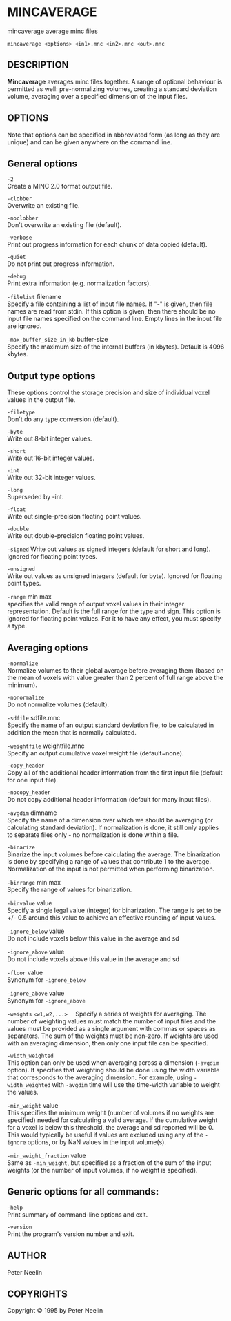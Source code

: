 # MINCAVERAGE

mincaverage average minc files

`mincaverage <options> <in1>.mnc <in2>.mnc <out>.mnc`

## DESCRIPTION

**Mincaverage** averages minc files together. A range of optional behaviour is permitted as well: pre-normalizing volumes, creating a standard deviation volume, averaging over a specified dimension of the input files.

## OPTIONS

Note that options can be specified in abbreviated form (as long as they are unique) and can be given anywhere on the command line.

## General options

`-2`  
Create a MINC 2.0 format output file.

`-clobber`  
Overwrite an existing file.

`-noclobber`  
Don't overwrite an existing file (default).

`-verbose`  
Print out progress information for each chunk of data copied (default).

`-quiet`  
Do not print out progress information.

`-debug`  
Print extra information (e.g. normalization factors).

`-filelist` filename  
Specify a file containing a list of input file names. If "-" is given, then file names are read from stdin. If this option is given, then there should be no input file names specified on the command line. Empty lines in the input file are ignored.

`-max_buffer_size_in_kb` buffer-size  
Specify the maximum size of the internal buffers (in kbytes). Default is 4096 kbytes.

## Output type options

These options control the storage precision and size of individual voxel values in the output file.

`-filetype`  
Don't do any type conversion (default).

`-byte`  
Write out 8-bit integer values.

`-short`  
Write out 16-bit integer values.

`-int`  
Write out 32-bit integer values.

`-long`  
Superseded by -int.

`-float`  
Write out single-precision floating point values.

`-double`  
Write out double-precision floating point values.

`-signed` Write out values as signed integers (default for short and long). Ignored for floating point types.

`-unsigned`  
Write out values as unsigned integers (default for byte). Ignored for floating point types.

`-range` min max  
specifies the valid range of output voxel values in their integer representation. Default is the full range for the type and sign. This option is ignored for floating point values. For it to have any effect, you must specify a type.

## Averaging options

`-normalize`  
Normalize volumes to their global average before averaging them (based on the mean of voxels with value greater than 2 percent of full range above the minimum).

`-nonormalize`  
Do not normalize volumes (default).

`-sdfile` sdfile.mnc  
Specify the name of an output standard deviation file, to be calculated in addition the mean that is normally calculated.

`-weightfile` weightfile.mnc  
Specify an output cumulative voxel weight file (default=none).

`-copy_header`  
Copy all of the additional header information from the first input file (default for one input file).

`-nocopy_header`  
Do not copy additional header information (default for many input files).

`-avgdim` dimname  
Specify the name of a dimension over which we should be averaging (or calculating standard deviation). If normalization is done, it still only applies to separate files only - no normalization is done within a file.

`-binarize`  
Binarize the input volumes before calculating the average. The binarization is done by specifying a range of values that contribute 1 to the average. Normalization of the input is not permitted when performing binarization.

`-binrange` min max  
Specify the range of values for binarization.

`-binvalue` value  
Specify a single legal value (integer) for binarization. The range is set to be +/- 0.5 around this value to achieve an effective rounding of input values.

`-ignore_below` value  
Do not include voxels below this value in the average and sd

`-ignore_above` value  
Do not include voxels above this value in the average and sd

`-floor` value  
Synonym for `-ignore_below`

`-ignore_above` value  
Synonym for `-ignore_above`

`-weights` `<w1,w2,...>  `
Specify a series of weights for averaging. The number of weighting values must match the number of input files and the values must be provided as a single argument with commas or spaces as separators. The sum of the weights must be non-zero. If weights are used with an averaging dimension, then only one input file can be specified.

`-width_weighted`  
This option can only be used when averaging across a dimension (`-avgdim` option). It specifies that weighting should be done using the width variable that corresponds to the averaging dimension. For example, using `-width_weighted` with `-avgdim` time will use the time-width variable to weight the values.

`-min_weight` value  
This specifies the minimum weight (number of volumes if no weights are specified) needed for calculating a valid average. If the cumulative weight for a voxel is below this threshold, the average and sd reported will be 0. This would typically be useful if values are excluded using any of the `-ignore` options, or by NaN values in the input volume(s).

`-min_weight_fraction` value  
Same as `-min_weight`, but specified as a fraction of the sum of the input weights (or the number of input volumes, if no weight is specified).

## Generic options for all commands:

`-help`  
Print summary of command-line options and exit.

`-version`  
Print the program's version number and exit.

## AUTHOR

Peter Neelin

## COPYRIGHTS

Copyright © 1995 by Peter Neelin
